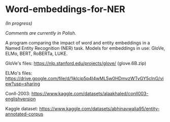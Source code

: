 # Word-embeddings-for-NER

*(In progress)*

*Comments are currently in Polish.*

A program comparing the impact of word and entity embeddings in a Named Entity Recognition (NER) task.
Models for embeddings in use: GloVe, ELMo, BERT, RoBERTa, LUKE.

GloVe's files: https://nlp.stanford.edu/projects/glove/ (glove.6B.zip)

ELMo's files: https://drive.google.com/file/d/1jklcip5p4I4wML5w0HDmvzWTvGY5cInG/view?usp=sharing

Conll-2003: https://www.kaggle.com/datasets/alaakhaled/conll003-englishversion

Kaggle dataset: https://www.kaggle.com/datasets/abhinavwalia95/entity-annotated-corpus